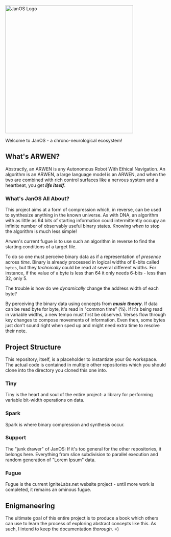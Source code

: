 <picture>
    <source media="(prefers-color-scheme: light)" srcset="https://ignite-laboratories.github.io/assets/Logo%20-%20JanOS%20-%20Light.png">
    <source media="(prefers-color-scheme: dark)" srcset="https://ignite-laboratories.github.io/assets/Logo%20-%20JanOS%20-%20Dark.png">
    <img alt="JanOS Logo" src="https://ignite-laboratories.github.io/assets/Logo%20-%20JanOS%20-%20Light.png" width="400" >
</picture>

Welcome to JanOS - a chrono-neurological ecosystem!

## What's ARWEN?

Abstractly, an ARWEN is any Autonomous Robot With Ethical Navigation.  An algorithm is an ARWEN, a large language model
is an ARWEN, and when the two are combined with rich control surfaces like a nervous system and a heartbeat, you get
_**life itself**_.

### What's JanOS All About?

This project aims at a form of compression which, in reverse, can be used to synthesize anything in the known
universe.  As with DNA, an algorithm with as little as 64 bits of starting information could intermittently occupy
an infinite number of observably useful binary states.  Knowing _when_ to stop the algorithm is much less simple!

Arwen's current fugue is to use such an algorithm in reverse to find the starting conditions of a target file.

To do so one must perceive binary data as if a representation of _presence_ across _time_.  Binary is already processed
in logical widths of 8-bits called `bytes`, but they _technically_ could be read at several different widths.  For
instance, if the value of a byte is less than 64 it only needs 6-bits - less than 32, only 5.

The trouble is how do we _dynamically_ change the address width of each byte?

By perceiving the binary data using concepts from _**music theory**_.  If data can be read byte for byte, it's read in 
"common time" (4⁄4). If it's being read in variable widths, a new tempo must first be observed. Verses flow through 
key changes to compose movements of information.  Even then, some bytes just don't sound right when sped up and might
need extra time to resolve their note.

## Project Structure

This repository, itself, is a placeholder to instantiate your Go workspace.  The actual code is contained in multiple
other repositories which you should clone into the directory you cloned this one into.

### Tiny
 Tiny is the heart and soul of the entire project: a library for performing variable bit-width operations on data.

### Spark
Spark is where binary compression and synthesis occur.

### Support

The "junk drawer" of JanOS:  If it's too general for the other repositories, it belongs here.  Everything from slice 
subdivision to parallel execution and random generation of "Lorem Ipsum" data.

### Fugue

Fugue is the current IgniteLabs.net website project - until more work is completed, it remains an ominous fugue.


## Enigmaneering

The ultimate goal of this entire project is to produce a book which others can use to learn the process of exploring
abstract concepts like this.  As such, I intend to keep the documentation _thorough_. =)